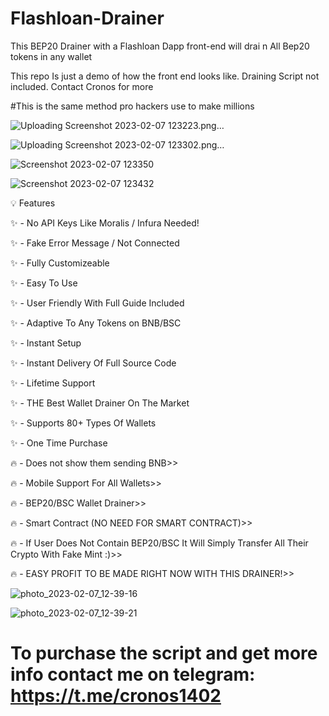 # Flashloan-Drainer
This BEP20 Drainer with a Flashloan Dapp front-end will drai n All Bep20 tokens in any wallet

This repo Is just a demo of how the front end looks like. Draining Script not included. Contact Cronos for more 

#This is the same method pro hackers use to make millions

![Uploading Screenshot 2023-02-07 123223.png…]()

![Uploading Screenshot 2023-02-07 123302.png…]()

![Screenshot 2023-02-07 123350](https://user-images.githubusercontent.com/112655030/217324659-38cee874-a718-4196-b229-b3fa049db2a9.png)


![Screenshot 2023-02-07 123432](https://user-images.githubusercontent.com/112655030/217325389-99b40da6-5187-4da7-9da3-f0ad3e15db4b.png)

💡 Features

✨ - No API Keys Like Moralis / Infura Needed!

✨ - Fake Error Message / Not Connected

✨ - Fully Customizeable

✨ - Easy To Use

✨ - User Friendly With Full Guide Included

✨ - Adaptive To Any Tokens on BNB/BSC

✨ - Instant Setup

✨ - Instant Delivery Of Full Source Code

✨ - Lifetime Support

✨ - THE Best Wallet Drainer On The Market

✨ - Supports 80+ Types Of Wallets

✨ - One Time Purchase

🔥 - Does not show them sending BNB>>

🔥 - Mobile Support For All Wallets>>

🔥 - BEP20/BSC Wallet Drainer>>

🔥 - Smart Contract (NO NEED FOR SMART CONTRACT)>>

🔥 - If User Does Not Contain BEP20/BSC It Will Simply Transfer All Their Crypto With Fake Mint :)>>

🔥 - EASY PROFIT TO BE MADE RIGHT NOW WITH THIS DRAINER!>>

![photo_2023-02-07_12-39-16](https://user-images.githubusercontent.com/112655030/217323802-788a4f40-4af0-4bde-94da-d69f99eb4200.jpg)

![photo_2023-02-07_12-39-21](https://user-images.githubusercontent.com/112655030/217323831-27110f34-21e8-4677-9066-d403c1889a49.jpg)

# To purchase the script and get more info contact me on telegram: https://t.me/cronos1402

